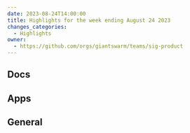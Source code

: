 ```yaml
---
date: 2023-08-24T14:00:00
title: Highlights for the week ending August 24 2023
changes_categories:
  - Highlights
owner:
  - https://github.com/orgs/giantswarm/teams/sig-product
---
```


## Docs 


## Apps

## General





